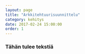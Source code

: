 ```yaml
---
layout: page
title: "Arkkitehtuurisuunnittelu"
category: kehitys
date: 2017-02-24 15:00:00
order: 1
---
```


### Tähän tulee tekstiä
